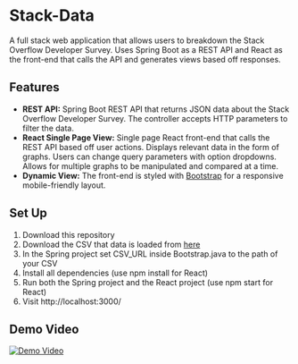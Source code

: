 # Stack-Data
A full stack web application that allows users to breakdown the Stack Overflow Developer Survey. Uses Spring Boot as a REST API and React as the front-end that calls the API and generates views based off responses.

## Features
- **REST API:** Spring Boot REST API that returns JSON data about the Stack Overflow Developer Survey. The controller accepts HTTP parameters to filter the data.
- **React Single Page View:** Single page React front-end that calls the REST API based off user actions. Displays relevant data in the form of graphs. Users can change query parameters with option dropdowns. Allows for multiple graphs to be manipulated and compared at a time.
- **Dynamic View:** The front-end is styled with [Bootstrap](https://getbootstrap.com/) for a responsive mobile-friendly layout.

## Set Up
1. Download this repository 
2. Download the CSV that data is loaded from [here](https://www.kaggle.com/stackoverflow/stack-overflow-2018-developer-survey#survey_results_public.csv)
3. In the Spring project set CSV_URL inside Bootstrap.java to the path of your CSV
4. Install all dependencies (use npm install for React)
5. Run both the Spring project and the React project (use npm start for React)
6. Visit http://localhost:3000/

## Demo Video
[![Demo Video](https://img.youtube.com/vi/MeAujgK-QNs/hqdefault.jpg)](https://www.youtube.com/watch?v=MeAujgK-QNs)
